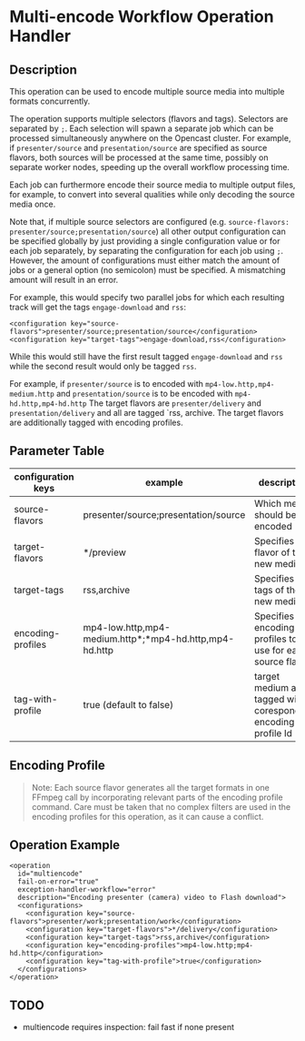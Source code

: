 Multi-encode Workflow Operation Handler
=======================================

Description
-----------

This operation can be used to encode multiple source media into multiple formats concurrently.

The operation supports multiple selectors (flavors and tags). Selectors are separated by `;`. Each selection will spawn
a separate job which can be processed simultaneously anywhere on the Opencast cluster. For example, if
`presenter/source` and `presentation/source` are specified as source flavors, both sources will be processed at the same
time, possibly on separate worker nodes, speeding up the overall workflow processing time.

Each job can furthermore encode their source media to multiple output files, for example, to convert into several
qualities while only decoding the source media once.

Note that, if multiple source selectors are configured (e.g. `source-flavors: presenter/source;presentation/source`) all
other output configuration can be specified globally by just providing a single configuration value or for each job
separately, by separating the configuration for each job using `;`. However, the amount of configurations must either
match the amount of jobs or a general option (no semicolon) must be specified. A mismatching amount will result in an
error.

For example, this would specify two parallel jobs for which each resulting track will get the tags `engage-download` and
`rss`:

    <configuration key="source-flavors">presenter/source;presentation/source</configuration>
    <configuration key="target-tags">engage-download,rss</configuration>

While this would still have the first result tagged `engage-download` and `rss` while the second result would only be
tagged `rss`.



For example, if `presenter/source` is to encoded with `mp4-low.http,mp4-medium.http` and `presentation/source` is to be
encoded with `mp4-hd.http,mp4-hd.http` The target flavors are `presenter/delivery` and `presentation/delivery` and all
are tagged `rss, archive.  The target flavors are additionally tagged with encoding profiles.


Parameter Table
---------------

|configuration keys| example                     | description                                                         |
|------------------|-----------------------------|---------------------------------------------------------------------|
|source-flavors    | presenter/source;presentation/source  | Which media should be encoded                               |
|target-flavors    | \*/preview                  | Specifies the flavor of the new media                               |
|target-tags       | rss,archive              | Specifies the tags of the new media                                 |
|encoding-profiles | mp4-low.http,mp4-medium.http*;*mp4-hd.http,mp4-hd.http | Specifies the encoding profiles to use for each source flavor       |
|tag-with-profile  | true (default to false)     | target medium are tagged with coresponding encoding profile Id      |


Encoding Profile
----------------

> Note: Each source flavor generates all the target formats in one FFmpeg call by incorporating relevant parts of the
> encoding profile command. Care must be taken that no complex filters are used in the encoding profiles for this
> operation, as it can cause a conflict.

Operation Example
-----------------

    <operation
      id="multiencode"
      fail-on-error="true"
      exception-handler-workflow="error"
      description="Encoding presenter (camera) video to Flash download">
      <configurations>
        <configuration key="source-flavors">presenter/work;presentation/work</configuration>
        <configuration key="target-flavors">*/delivery</configuration>
        <configuration key="target-tags">rss,archive</configuration>
        <configuration key="encoding-profiles">mp4-low.http;mp4-hd.http</configuration>
        <configuration key="tag-with-profile">true</configuration>
      </configurations>
    </operation>


TODO
----

- multiencode requires inspection: fail fast if none present
